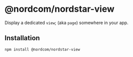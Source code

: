 # @nordcom/nordstar-view

Display a dedicated `view`; (aka `page`) somewhere in your app.

## Installation

```sh
npm install @nordcom/nordstar-view
```
